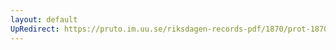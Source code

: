 ```yaml
---
layout: default
UpRedirect: https://pruto.im.uu.se/riksdagen-records-pdf/1870/prot-1870--ak--118/prot-1870--ak--118_015.pdf
---
```

